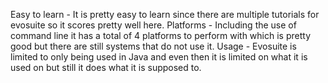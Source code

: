 Easy to learn - It is pretty easy to learn since there are multiple tutorials for evosuite so it scores pretty well here. Platforms - Including the use of command line it has a total of 4 platforms to perform with which is pretty good but there are still systems that do not use it. Usage - Evosuite is limited to only being used in Java and even then it is limited on what it is used on but still it does what it is supposed to.
